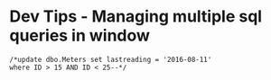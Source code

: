 Dev Tips - Managing multiple sql queries in window
====


~~~
/*update dbo.Meters set lastreading = '2016-08-11'
where ID > 15 AND ID < 25--*/
~~~